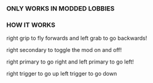 ### ONLY WORKS IN MODDED LOBBIES





### HOW IT WORKS

right grip to fly forwards and left grab to go backwards!

right secondary to toggle the mod on and off!

right primary to go right and left primary to go left!

right trigger to go up left trigger to go down
